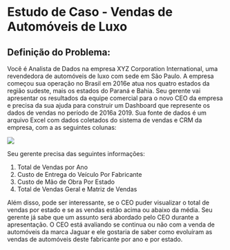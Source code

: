 # Estudo de Caso - Vendas de Automóveis de Luxo

## Definição do Problema:

<p>
  Você é Analista de Dados na empresa XYZ Corporation International, uma revendedora de automóveis de luxo com sede em São Paulo. A empresa começou sua operação no Brasil em 2016e atua nos quatro estados da região sudeste, mais os estados do Paraná e Bahia. Seu gerente vai apresentar os resultados da equipe comercial para o novo CEO da empresa e precisa da sua ajuda para construir um Dashboard que represente os dados de vendas no período de 2016a 2019.
  Sua fonte de dados é um arquivo Excel com dados coletados do sistema de vendas e CRM da empresa, com a as seguintes colunas:
</p>

<img src='https://s3.us-west-2.amazonaws.com/secure.notion-static.com/448a25a0-05d1-48e8-9e8a-6588da4d145e/tabela-estudo-caso-01.png?X-Amz-Algorithm=AWS4-HMAC-SHA256&X-Amz-Content-Sha256=UNSIGNED-PAYLOAD&X-Amz-Credential=AKIAT73L2G45EIPT3X45%2F20220627%2Fus-west-2%2Fs3%2Faws4_request&X-Amz-Date=20220627T200424Z&X-Amz-Expires=86400&X-Amz-Signature=be9ccf3a7dd5abd9a13ac01d42bbcb0eb800e9130cecf0332930f032230bc1f0&X-Amz-SignedHeaders=host&response-content-disposition=filename%20%3D%22tabela-estudo-caso-01.png%22&x-id=GetObject'>

<p>
  Seu gerente precisa das seguintes informações:

  1. Total de Vendas por Ano
  2. Custo de Entrega do Veículo Por Fabricante
  3. Custo de Mão de Obra Por Estado
  4. Total de Vendas Geral e Matriz de Vendas

  Além disso, pode ser interessante, se o CEO puder visualizar o total de vendas por estado e se as vendas estão acima ou abaixo da média. 
  Seu gerente já sabe que um assunto será abordado pelo CEO durante a apresentação. 
  O CEO está avaliando se continua ou não com a venda de automóveis da marca Jaguar e ele gostaria de saber como evoluíram as vendas de automóveis deste fabricante por ano e por estado.

</p>
